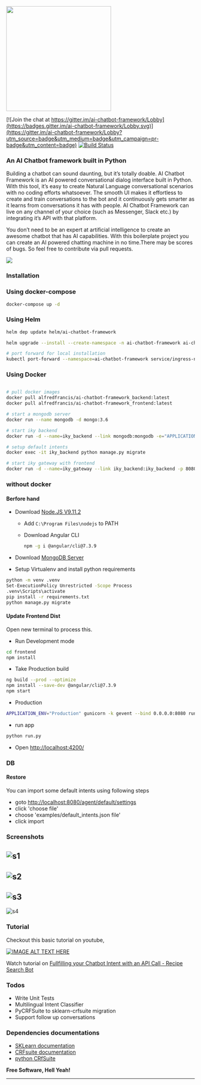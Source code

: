 <img src="https://i.ibb.co/vLR1wpG/logo.png" width="280"/>

[![Join the chat at https://gitter.im/ai-chatbot-framework/Lobby](https://badges.gitter.im/ai-chatbot-framework/Lobby.svg)](https://gitter.im/ai-chatbot-framework/Lobby?utm_source=badge&utm_medium=badge&utm_campaign=pr-badge&utm_content=badge) [![Build Status](https://travis-ci.com/alfredfrancis/ai-chatbot-framework.svg?branch=master)](https://travis-ci.com/alfredfrancis/ai-chatbot-framework.svg?branch=master)

### An AI Chatbot framework built in Python

Building a chatbot can sound daunting, but it’s totally doable. AI Chatbot Framework is an AI powered conversational dialog interface built in Python. With this tool, it’s easy to create Natural Language conversational scenarios with no coding efforts whatsoever. The smooth UI makes it effortless to create and train conversations to the bot and it continuously gets smarter as it learns from conversations it has with people. AI Chatbot Framework can live on any channel of your choice (such as Messenger, Slack etc.) by integrating it’s API with that platform.

You don’t need to be an expert at artificial intelligence to create an awesome chatbot that has AI capabilities. With this boilerplate project you can create an AI powered chatting machine in no time.There may be scores of bugs. So feel free to contribute  via pull requests.

![](https://image.ibb.co/eMJ9Wx/Screen_Shot_2018_04_28_at_1_45_28_PM.png)

### Installation

### Using docker-compose

```sh
docker-compose up -d
```

### Using Helm

```sh
helm dep update helm/ai-chatbot-framework

helm upgrade --install --create-namespace -n ai-chatbot-framework ai-chatbot-framework helm/ai-chatbot-framework

# port forward for local installation
kubectl port-forward --namespace=ai-chatbot-framework service/ingress-nginx-controller 8080:80
```

### Using Docker

```sh

# pull docker images
docker pull alfredfrancis/ai-chatbot-framework_backend:latest
docker pull alfredfrancis/ai-chatbot-framework_frontend:latest

# start a mongodb server
docker run --name mongodb -d mongo:3.6

# start iky backend
docker run -d --name=iky_backend --link mongodb:mongodb -e="APPLICATION_ENV=Production" alfredfrancis/ai-chatbot-framework_backend:latest

# setup default intents
docker exec -it iky_backend python manage.py migrate

# start iky gateway with frontend
docker run -d --name=iky_gateway --link iky_backend:iky_backend -p 8080:80 alfredfrancis/ai-chatbot-framework_frontend:latest

```

### without docker

#### Berfore hand

* Download [Node.JS V9.11.2](https://nodejs.org/dist/v9.11.2/node-v9.11.2-x64.msi)
  * Add `C:\Program Files\nodejs` to PATH
  * Download Angular CLI

    ```bash
    npm -g i @angular/cli@7.3.9
    ```

* Download [MongoDB Server](https://fastdl.mongodb.org/windows/mongodb-windows-x86_64-7.0.8-signed.msi)

* Setup Virtualenv and install python requirements

```sh
python -m venv .venv
Set-ExecutionPolicy Unrestricted -Scope Process
.venv\Scripts\activate
pip install -r requirements.txt
python manage.py migrate
```

#### Update Frontend Dist

Open new terminal to process this.

* Run Development mode

```sh
cd frontend
npm install
```

* Take Production build

```sh
ng build --prod --optimize
npm install --save-dev @angular/cli@7.3.9
npm start
```

* Production

```sh
APPLICATION_ENV="Production" gunicorn -k gevent --bind 0.0.0.0:8080 run:app
```

* run app

```sh
python run.py
```

* Open <http://localhost:4200/>

### DB

#### Restore

You can import some default intents using following steps

* goto <http://localhost:8080/agent/default/settings>
* click 'choose file'
* choose 'examples/default_intents.json file'
* click import

### Screenshots

![s1](https://image.ibb.co/i9ReWx/Screen_Shot_2018_04_28_at_1_38_15_PM.png)
---

![s2](https://image.ibb.co/ivXKWx/Screen_Shot_2018_04_28_at_1_38_36_PM.png)
---

![s3](https://image.ibb.co/nf9Bdc/Screen_Shot_2018_04_28_at_1_38_57_PM.png)
---

![s4](https://image.ibb.co/b4q1dc/Screen_Shot_2018_04_28_at_1_43_06_PM.png)

### Tutorial

Checkout this basic tutorial on youtube,

[![IMAGE ALT TEXT HERE](https://preview.ibb.co/fj9N3v/Screenshot_from_2017_04_05_03_11_04.png)](https://www.youtube.com/watch?v=S1Fj7WinaBA)

Watch tutorial on [Fullfilling your Chatbot Intent with an API Call - Recipe Search Bot](https://www.youtube.com/watch?v=gqO69ojLobQ)

### Todos

* Write Unit Tests
* Multilingual Intent Classifier
* PyCRFSuite to sklearn-crfsuite migration
* Support follow up conversations

### Dependencies documentations

* [SKLearn documentation](http://scikit-learn.org/)
* [CRFsuite documentation](http://www.chokkan.org/software/crfsuite/)
* [python CRfSuite](https://python-crfsuite.readthedocs.io/en/latest/)

**Free Software, Hell Yeah!**
<hr></hr>
